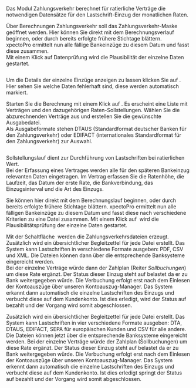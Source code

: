 <!DOCTYPE html>
<html>
<head>
<meta charset="utf-8">
<meta name="viewport" content="width=device-width, initial-scale=1.0">
<title>600_Zahlungsverkehr.md</title>
<link rel="stylesheet" href="https://stackedit.io/res-min/themes/base.css" />
<script type="text/javascript" src="https://cdn.mathjax.org/mathjax/latest/MathJax.js?config=TeX-AMS_HTML"></script>
</head>
<body><div class="container"><p>Das Modul Zahlungsverkehr berechnet für ratierliche Verträge die notwendigen Datensätze für den Lastschrift-Einzug der monatlichen Raten.</p>

<p>Über Berechnungen Zahlungsverkehr soll das Zahlungsverkehr-Maske geöffnet werden. Hier können Sie direkt mit dem Berechnungsverlauf beginnen, oder durch bereits erfolgte frühere Stichtage blättern.  <br>
xpectoPro ermittelt nun alle fällige Bankeinzüge zu diesem Datum und fasst diese zusammen.  <br>
Mit einem Klick auf Datenprüfung wird die Plausibilität der einzelne Daten gestartet. </p>

<p><img src="http://xpecto.github.io/docs/img/img_1441717900163.png" alt="" title=""></p>

<p>Um die Details der einzelne Einzüge anzeigen zu lassen klicken Sie auf <img src="http://xpecto.github.io/docs/img/img_1441717792618.png" alt="" title="">. Hier sehen Sie welche Daten fehlerhaft sind, diese werden automatisch markiert.</p>

<p>Starten Sie die Berechnung mit einem Klick auf <img src="http://xpecto.github.io/docs/img/img_1441715573070.png" alt="" title="">. Es erscheint eine Liste mit Verträgen und den dazugehörigen Raten-Sollstellungen. Wählen Sie die abzurechnenden Verträge aus und erstellen Sie die gewünschte Ausgabedatei.  <br>
Als Ausgabeformate stehen DTAUS (Standardformat deutscher Banken für den Zahlungsverkehr) oder EDIFACT (internationales Standardformat für den Zahlungsverkehr) zur Auswahl.</p>

<p><img src="http://xpecto.github.io/docs/img/img_1441716256692.png" alt="" title=""></p>

<p>Sollstellungslauf dient zur Durchführung von Lastschriften bei ratierlichen Wert. <br>
Bei der Erfassung eines Vertrages werden alle für den späteren Bankeinzug relevanten Daten  eingetragen. Im Vertrag erfassen Sie die Ratenhöhe, die Laufzeit, das Datum der erste Rate, die Bankverbindung, das Einzugsinterval und die Art des Einzugs.</p>

<p>Sie können hier direkt mit dem Berechnungslauf beginnen, oder durch bereits erfolgte frühere Stichtage blättern. xpectoPro ermittelt nun alle fälligen Bankeinzüge zu diesem Datum und fasst diese nach verschiedene Kriterien zu eine Datei zusammen. Mit einem Klick auf <img src="http://xpecto.github.io/docs/img/img_1441720924595.png" alt="" title=""> wird die Plausibilitätsprüfung der einzelne Daten gestartet. </p>

<p>Mit der Schaltfläche <img src="http://xpecto.github.io/docs/img/img_1441718401250.png" alt="" title=""> werden die Zahlungsverkehrsdateien erzeugt. Zusätzlich wird ein übersichtlicher Begleitzettel für jede Datei erstellt. Das System kann Lastschriften in verschiedene Formate ausgeben: PDF, CSV und XML. Die Dateien können dann über die entsprechende Banksysteme eingereicht werden. <br>
Bei der einzelne Verträge würde dann der Zahlplan (Reiter <em>Sollbuchungen</em>) um diese Rate ergänzt. Der Status dieser Einzug steht auf belastet da er zu Bank weitergegeben würde. Die Verbuchung erfolgt erst nach dem Einlesen der Kontoauszüge über unseren Kontoauszug-Manager. Das System erkannt dann automatisch die einzelne Lastschriften des Einzugs und verbucht diese auf dem Kundenkonto. Ist dies erledigt, wird der Status auf bezahlt und der Vorgang wird somit abgeschlossen.</p>

<p>Zusätzlich wird ein übersichtlicher Begleitzettel für jede Datei erstellt. Das System kann Lastschriften in vier verschiedene Formate ausgeben: DTA, DTAUS, EDIFACT, SEPA für europäischen Kunden und CSV für alle andere. Die Dateien können jetzt über die entsprechende Banksysteme eingereicht werden. Bei der einzelne Verträge würde der Zahlplan (Sollbuchungen) um diese Rate ergänzt. Der Status dieser Einzug steht auf belastet da er zu Bank weitergegeben würde. Die Verbuchung erfolgt erst nach dem Einlesen der Kontoauszüge über unseren Kontoauszug-Manager. Das System erkennt dann automatisch die einzelne Lastschriften des Einzugs und verbucht diese auf dem Kundenkonto. Ist dies erledigt springt der Status auf bezahlt und der Vorgang wird somit abgeschlossen. </p>

<p><img src="http://xpecto.github.io/docs/img/img_1440769740999.png" alt="" title=""></p></div></body>
</html>